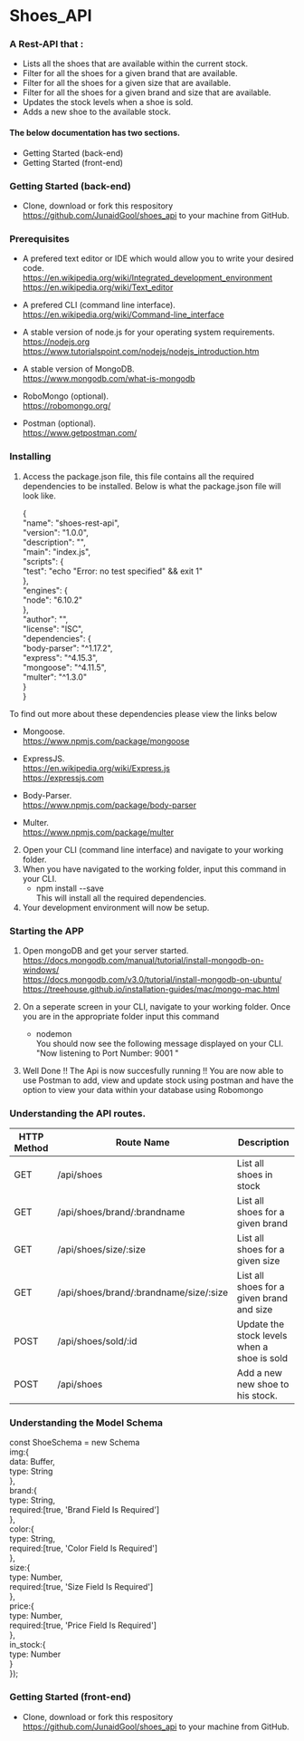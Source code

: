 # Shoes_API

### A Rest-API that :
* Lists all the shoes that are available within the current stock.
* Filter for all the shoes for a given brand that are available.
* Filter for all the shoes for a given size that are available.
* Filter for all the shoes for a given brand and size that are available.
* Updates the stock levels when a shoe is sold.
* Adds a new shoe to the available stock.

#### The below documentation has two sections.<br/>
* Getting Started (back-end)<br/>
* Getting Started (front-end)<br/>

### Getting Started (back-end)
* Clone, download or fork this respository https://github.com/JunaidGool/shoes_api to your machine from GitHub.

### Prerequisites
* A prefered text editor or IDE which would allow you to write your desired code.
  https://en.wikipedia.org/wiki/Integrated_development_environment<br/>
  https://en.wikipedia.org/wiki/Text_editor
  
* A prefered CLI (command line interface).<br/>
  https://en.wikipedia.org/wiki/Command-line_interface
  
* A stable version of node.js for your operating system requirements.</br>
  https://nodejs.org </br>
  https://www.tutorialspoint.com/nodejs/nodejs_introduction.htm

* A stable version of MongoDB.<br/>
  https://www.mongodb.com/what-is-mongodb
  
* RoboMongo (optional).<br/>
  https://robomongo.org/
  
* Postman (optional).<br/>
  https://www.getpostman.com/
  
### Installing
1. Access the package.json file, this file contains all the required dependencies to be installed.
   Below is what the package.json file will look like.

    {<br/>
  "name": "shoes-rest-api",<br/>
  "version": "1.0.0",<br/>
  "description": "",<br/>
  "main": "index.js",<br/>
  "scripts": {<br/>
    "test": "echo \"Error: no test specified\" && exit 1"<br/>
  },<br/>
  "engines": {<br/>
    "node": "6.10.2"<br/>
  },<br/>
  "author": "",<br/>
  "license": "ISC",<br/>
  "dependencies": {<br/>
    "body-parser": "^1.17.2",<br/>
    "express": "^4.15.3",<br/>
    "mongoose": "^4.11.5",<br/>
    "multer": "^1.3.0"<br/>
  }<br/>
}<br/>

To find out more about these dependencies please view the links below
* Mongoose.</br>
  https://www.npmjs.com/package/mongoose

* ExpressJS.</br>
  https://en.wikipedia.org/wiki/Express.js<br/>
  https://expressjs.com<br/>

* Body-Parser.</br>
  https://www.npmjs.com/package/body-parser
  
* Multer. </br>
  https://www.npmjs.com/package/multer
  
2. Open your CLI (command line interface) and navigate to your working folder.
3. When you have navigated to the working folder, input this command in your CLI.
   * npm install --save</br>
   This will install all the required dependencies.<br/>
4. Your development environment will now be setup.

### Starting the APP
1. Open mongoDB and get your server started.
   https://docs.mongodb.com/manual/tutorial/install-mongodb-on-windows/ <br/>
   https://docs.mongodb.com/v3.0/tutorial/install-mongodb-on-ubuntu/ <br/>
   https://treehouse.github.io/installation-guides/mac/mongo-mac.html <br/>
  
2. On a seperate screen in your CLI, navigate to your working folder. Once you are in the appropriate folder
   input this command <br/>
   * nodemon <br/>
   You should now see the following message displayed on your CLI.<br/>
   "Now listening to Port Number: 9001 "

3. Well Done !! The Api is now succesfully running !! You are now able to use Postman to add, view and update stock using postman and have the option to view your data within your database using Robomongo

### Understanding the API routes.

HTTP Method | Route Name | Description
------------ | ------------- | ---------
GET | /api/shoes	 	  | List all shoes in stock 
GET | /api/shoes/brand/:brandname		 	  | List all shoes for a given brand
GET | /api/shoes/size/:size	 	  | List all shoes for a given size
GET | /api/shoes/brand/:brandname/size/:size	 	  | List all shoes for a given brand and size
POST | /api/shoes/sold/:id	 	  | Update the stock levels when a shoe is sold
POST | /api/shoes	 	  | Add a new new shoe to his stock.

### Understanding the Model Schema

const ShoeSchema = new Schema<br/>
    img:{<br/>
        data: Buffer,<br/>
        type: String<br/>
    },<br/>
    brand:{<br/>
        type: String,<br/>
         required:[true, 'Brand Field Is Required']<br/>
    },<br/>
    color:{<br/>
        type: String,<br/>
         required:[true, 'Color Field Is Required']<br/>
    },<br/>
    size:{<br/>
        type: Number,<br/>
         required:[true, 'Size Field Is Required']<br/>
    },<br/>
    price:{<br/>
        type: Number,<br/>
         required:[true, 'Price Field Is Required']<br/>
    },<br/>
    in_stock:{<br/>
        type: Number<br/>
    }<br/>
});<br/>


### Getting Started (front-end)
* Clone, download or fork this respository https://github.com/JunaidGool/shoes_api to your machine from GitHub.
  



  




